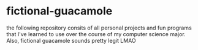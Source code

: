# fictional-guacamole
the following repository consits of all personal projects and fun programs that I've learned to use over the course of my computer science major. Also, fictional guacamole sounds pretty legit LMAO
